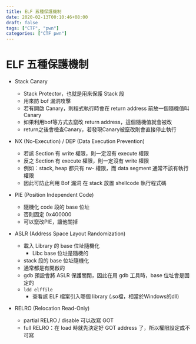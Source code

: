 ```yaml
---
title: ELF 五種保護機制
date: 2020-02-13T00:10:46+08:00
draft: false
tags: ["CTF", "pwn"]
categories: ["CTF pwn"]
---
```


# ELF 五種保護機制

* Stack Canary
    * Stack Protector，也就是用來保護 Stack 段
    * 用來防 bof 漏洞攻擊
    * 若有開啟 Canary，則程式執行時會在 return address 前放一個隨機值叫 Canary
    * 如果利用bof等方式去竄改 return address，這個隨機值就會被改
    * return之後會檢查Canary，若發現Canary被竄改則會直接停止執行

* NX (No-Execution) / DEP (Data Execution Prevention)
    * 若該 Section 有 write 權限，則一定沒有 execute 權限
    * 反之 Section 有 execute 權限，則一定沒有 write 權限
    * 例如：stack, heap 都只有 rw- 權限，而 data segment 通常不該有執行權限
    * 因此可防止利用 Bof 漏洞 在 stack 放置 shellcode 執行程式碼

* PIE (Position Independent Code)
    * 隨機化 code 段的 base 位址
    * 否則固定 0x400000
    * 可以竄改PIE，讓他關掉

* ASLR (Address Space Layout Randomization)
    * 載入 Library 的 base 位址隨機化
        * Libc base 位址是隨機的
    * stack 段的 base 位址隨機化
    * 通常都是有開啟的
    * gdb 預設會將 ASLR 保護關閉，因此在用 gdb 工具時，base 位址會是固定的
    * `ldd elffile`
        * 查看該 ELF 檔案引入哪個 library (.so檔，相當於Windows的dll)

* RELRO (Relocation Read-Only)
    * partial RELRO / disable 可以改寫 GOT
    * full RELRO：在 load 時就先決定好 GOT address 了，所以權限設定成不可寫
